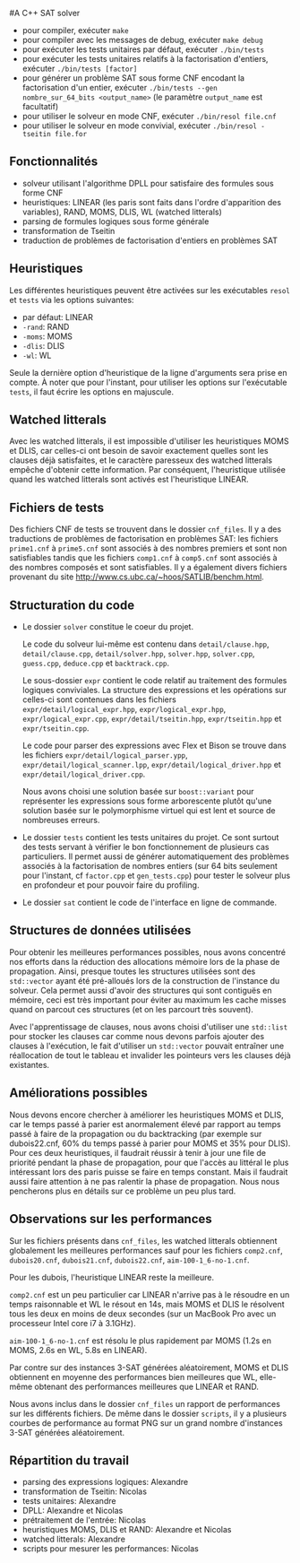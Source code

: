 #A C++ SAT solver

* pour compiler, exécuter `make`
* pour compiler avec les messages de debug, exécuter `make debug`
* pour exécuter les tests unitaires par défaut, exécuter `./bin/tests`
* pour exécuter les tests unitaires relatifs à la factorisation d'entiers, exécuter `./bin/tests [factor]`
* pour générer un problème SAT sous forme CNF encodant la factorisation d'un entier, exécuter `./bin/tests --gen nombre_sur_64_bits <output_name>` (le paramètre `output_name` est facultatif)
* pour utiliser le solveur en mode CNF, exécuter `./bin/resol file.cnf`
* pour utiliser le solveur en mode convivial, exécuter `./bin/resol -tseitin file.for`

## Fonctionnalités
* solveur utilisant l'algorithme DPLL pour satisfaire des formules sous forme CNF
* heuristiques: LINEAR (les paris sont faits dans l'ordre d'apparition des variables), RAND, MOMS, DLIS, WL (watched litterals)
* parsing de formules logiques sous forme générale
* transformation de Tseitin
* traduction de problèmes de factorisation d'entiers en problèmes SAT

## Heuristiques
Les différentes heuristiques peuvent être activées sur les exécutables `resol` et `tests` via les options
suivantes:
* par défaut: LINEAR
* `-rand`: RAND
* `-moms`: MOMS
* `-dlis`: DLIS
* `-wl`: WL

Seule la dernière option d'heuristique de la ligne d'arguments sera prise en compte.
À noter que pour l'instant, pour utiliser les options sur l'exécutable `tests`, il faut écrire les options
en majuscule.

## Watched litterals
Avec les watched litterals, il est impossible d'utiliser les heuristiques MOMS et DLIS, car celles-ci ont
besoin de savoir exactement quelles sont les clauses déjà satisfaites, et le caractère paresseux des
watched litterals empêche d'obtenir cette information.
Par conséquent, l'heuristique utilisée quand les watched litterals sont activés est l'heuristique LINEAR.

## Fichiers de tests
Des fichiers CNF de tests se trouvent dans le dossier `cnf_files`. Il y a
des traductions de problèmes de factorisation en problèmes SAT: les fichiers
`prime1.cnf` à `prime5.cnf` sont associés à des nombres premiers et sont non
satisfiables tandis que les fichiers `comp1.cnf` à `comp5.cnf` sont associés à des nombres
composés et sont satisfiables. Il y a également divers fichiers provenant du site
http://www.cs.ubc.ca/~hoos/SATLIB/benchm.html.

## Structuration du code
* Le dossier `solver` constitue le coeur du projet.

    Le code du solveur lui-même est contenu dans `detail/clause.hpp`, `detail/clause.cpp`,
    `detail/solver.hpp`, `solver.hpp`, `solver.cpp`, `guess.cpp`, `deduce.cpp` et
    `backtrack.cpp`.

    Le sous-dossier `expr` contient le code relatif au traitement des formules logiques conviviales. La structure des expressions et les opérations sur celles-ci sont contenues dans les fichiers `expr/detail/logical_expr.hpp`, `expr/logical_expr.hpp`, `expr/logical_expr.cpp`, `expr/detail/tseitin.hpp`, `expr/tseitin.hpp` et `expr/tseitin.cpp`.

    Le code pour parser des expressions avec Flex et Bison se trouve dans les fichiers `expr/detail/logical_parser.ypp`, `expr/detail/logical_scanner.lpp`, `expr/detail/logical_driver.hpp` et `expr/detail/logical_driver.cpp`.

    Nous avons choisi une solution basée sur `boost::variant` pour représenter les expressions sous forme arborescente plutôt qu'une solution basée sur le polymorphisme virtuel qui est lent et source de nombreuses erreurs.

* Le dossier `tests` contient les tests unitaires du projet. Ce sont surtout des tests servant à vérifier le bon fonctionnement de plusieurs cas particuliers. Il permet aussi de générer automatiquement des problèmes associés à la factorisation de nombres entiers (sur 64 bits seulement pour l'instant, cf `factor.cpp` et `gen_tests.cpp`) pour tester le solveur plus en profondeur et pour pouvoir faire du profiling.

* Le dossier `sat` contient le code de l'interface en ligne de commande.

## Structures de données utilisées
Pour obtenir les meilleures performances possibles, nous avons concentré nos efforts dans la réduction des allocations mémoire
lors de la phase de propagation. Ainsi, presque toutes les structures utilisées sont des `std::vector` ayant
été pré-alloués lors de la construction de l'instance du solveur. Cela permet aussi d'avoir des structures qui sont contiguës
en mémoire, ceci est très important pour éviter au maximum les cache misses quand on parcout ces structures (et on les parcourt
très souvent).

Avec l'apprentissage de clauses, nous avons choisi d'utiliser une `std::list` pour stocker les clauses car comme nous
devons parfois ajouter des clauses à l'exécution, le fait d'utiliser un `std::vector` pouvait entraîner une réallocation
de tout le tableau et invalider les pointeurs vers les clauses déjà existantes.

## Améliorations possibles
Nous devons encore chercher à améliorer les heuristiques MOMS et DLIS, car le temps passé à parier est anormalement élevé par
rapport au temps passé à faire de la propagation ou du backtracking (par exemple sur dubois22.cnf, 60% du temps passé à parier pour MOMS et 35% pour DLIS).
Pour ces deux heuristiques, il faudrait réussir à tenir à jour une file de priorité pendant la phase de propagation, pour que
l'accès au littéral le plus intéressant lors des paris puisse se faire en temps constant. Mais il faudrait aussi faire attention
à ne pas ralentir la phase de propagation. Nous nous pencherons plus en détails sur ce problème un peu plus tard.

## Observations sur les performances
Sur les fichiers présents dans `cnf_files`, les watched litterals obtiennent globalement les meilleures performances sauf pour les fichiers `comp2.cnf`, `dubois20.cnf`, `dubois21.cnf`, `dubois22.cnf`, `aim-100-1_6-no-1.cnf`.

Pour les dubois, l'heuristique LINEAR reste la meilleure.

`comp2.cnf` est un peu particulier car LINEAR n'arrive pas à le résoudre en un temps raisonnable et WL le résout en 14s,
mais MOMS et DLIS le résolvent tous les deux en moins de deux secondes (sur un MacBook Pro avec un processeur Intel
core i7 à 3.1GHz).

`aim-100-1_6-no-1.cnf` est résolu le plus rapidement par MOMS (1.2s en MOMS, 2.6s en WL, 5.8s en LINEAR).

Par contre sur des instances 3-SAT générées aléatoirement, MOMS et DLIS obtiennent en moyenne des performances
bien meilleures que WL, elle-même obtenant des performances meilleures que LINEAR et RAND.

Nous avons inclus dans le dossier `cnf_files` un rapport de performances sur les différents fichiers. De même dans le dossier
`scripts`, il y a plusieurs courbes de performance au format PNG sur un grand nombre d'instances 3-SAT générées aléatoirement.

## Répartition du travail
* parsing des expressions logiques: Alexandre
* transformation de Tseitin: Nicolas
* tests unitaires: Alexandre
* DPLL: Alexandre et Nicolas
* prétraitement de l'entrée: Nicolas
* heuristiques MOMS, DLIS et RAND: Alexandre et Nicolas
* watched litterals: Alexandre
* scripts pour mesurer les performances: Nicolas
